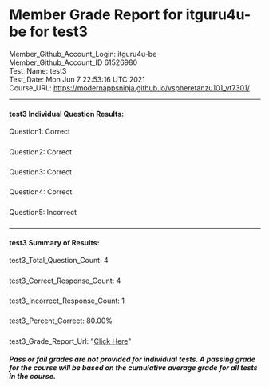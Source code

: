 # Member Grade Report for itguru4u-be for test3  
   
Member_Github_Account_Login: itguru4u-be  
Member_Github_Account_ID 61526980  
Test_Name: test3  
Test_Date: Mon Jun  7 22:53:16 UTC 2021  
Course_URL: https://modernappsninja.github.io/vspheretanzu101_vt7301/  
   
---  
#### test3 Individual Question Results:  
Question1: Correct  
#####  
Question2: Correct  
#####  
Question3: Correct  
#####  
Question4: Correct  
#####  
Question5: Incorrect  
#####  
---  
#### test3 Summary of Results:  
test3_Total_Question_Count: 4  
#####  
test3_Correct_Response_Count: 4  
#####  
test3_Incorrect_Response_Count: 1  
#####  
test3_Percent_Correct: 80.00%  
#####  
test3_Grade_Report_Url: "[Click Here](https://github.com/modernappsninjas/itguru4u-be/blob/main/static/userdata/courses/vspheretanzu101_vt7301/grade_report.pr833.test3.md)"
##### Pass or fail grades are not provided for individual tests. A passing grade for the course will be based on the cumulative average grade for all tests in the course.  
